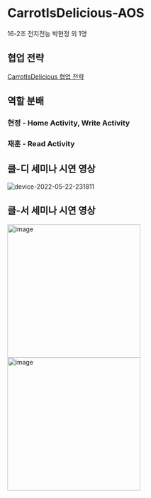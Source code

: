# CarrotIsDelicious-AOS
16-2조 전지전능 박현정 외 1명

## 협업 전략
[CarrotIsDelicious 협업 전략](https://www.notion.so/Git-Coding-Convention-5d63ee67898c4bc3b6aba4bd25eb7e93)

## 역할 분배
### 현정 - Home Activity, Write Activity
### 재훈 - Read Activity

## 클-디 세미나 시연 영상
![device-2022-05-22-231811](https://user-images.githubusercontent.com/81394850/169700110-db8ec7cb-e8cc-4a9f-8950-51bf4e6f6137.gif)


## 클-서 세미나 시연 영상

<img width="300" alt="image" src="https://user-images.githubusercontent.com/81394850/172053918-340fc8c2-0cf0-4e14-8d00-904d9bd92445.png">
<img width="300" alt="image" src="https://user-images.githubusercontent.com/81394850/172053942-37d68c62-346e-468e-a732-e2034d3b8257.png">
